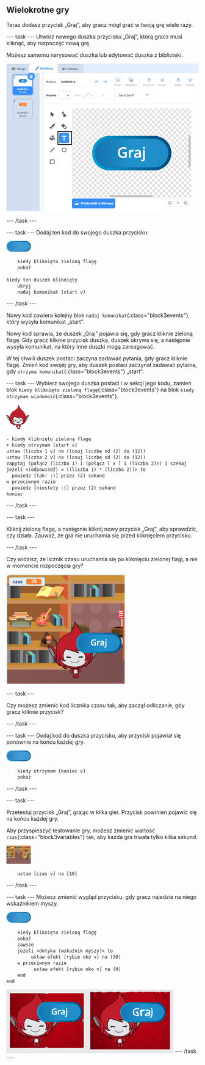 ## Wielokrotne gry

Teraz dodasz przycisk „Graj”, aby gracz mógł grać w twoją grę wiele razy.

--- task --- Utwórz nowego duszka przycisku „Graj”, którą gracz musi kliknąć, aby rozpocząć nową grę.

Możesz samemu narysować duszka lub edytować duszka z biblioteki.

![Obraz przycisku odtwarzania](images/brain-play.png)

--- /task ---

--- task --- Dodaj ten kod do swojego duszka przycisku:

![Przycisk duszka](images/button-sprite.png)

```blocks3
    kiedy kliknięto zieloną flagę
    pokaż

kiedy ten duszek kliknięty
    ukryj
    nadaj komunikat (start v)
```

--- /task ---

Nowy kod zawiera kolejny blok `nadaj komunikat`{:class="block3events"}, który wysyła komunikat „start”.

Nowy kod sprawia, że duszek „Graj” pojawia się, gdy gracz kliknie zieloną flagę. Gdy gracz kliknie przycisk duszka, duszek ukrywa się, a następnie wysyła komunikat, na który inne duszki mogą zareagować.

W tej chwili duszek postaci zaczyna zadawać pytania, gdy gracz kliknie flagę. Zmień kod swojej gry, aby duszek postaci zaczynał zadawać pytania, gdy `otrzyma komunikat`{:class="block3events"} „start”.

--- task --- Wybierz swojego duszka postaci i w sekcji jego kodu, zamień blok `kiedy kliknięto zieloną flagę`{:class="block3events"} na blok `kiedy otrzymam wiadomość`{:class="block3events"}.

![Duszek postaci](images/giga-sprite.png)

```blocks3
- kiedy kliknięto zieloną flagę
+ kiedy otrzymam [start v]
ustaw [liczba 1 v] na (losuj liczbę od (2) do (12))
ustaw [liczba 2 v] na (losuj liczbę od (2) do (12))
zapytaj (połącz (liczba 1) i (połącz [ x ] i (liczba 2))) i czekaj
jeżeli <(odpowiedź) = ((liczba 1) * (liczba 2))> to 
  powiedz [tak! :)] przez (2) sekund
w przeciwnym razie 
  powiedz [niestety :(] przez (2) sekund
koniec
```

--- /task ---

--- task ---

Kliknij zieloną flagę, a następnie kliknij nowy przycisk „Graj”, aby sprawdzić, czy działa. Zauważ, że gra nie uruchamia się przed kliknięciem przycisku.

--- /task ---

Czy widzisz, że licznik czasu uruchamia się po kliknięciu zielonej flagi, a nie w momencie rozpoczęcia gry?

![Licznik czasu został uruchomiony](images/brain-timer-bug.png)

--- task ---

Czy możesz zmienić kod licznika czasu tak, aby zaczął odliczanie, gdy gracz kliknie przycisk?

--- /task ---

--- task --- Dodaj kod do duszka przycisku, aby przycisk pojawiał się ponownie na końcu każdej gry.

![Duszek przycisku](images/button-sprite.png)

```blocks3
    kiedy otrzymam [koniec v]
    pokaż
```

--- /task ---

--- task ---

Przetestuj przycisk „Graj”, grając w kilka gier. Przycisk powinien pojawić się na końcu każdej gry.

Aby przyspieszyć testowanie gry, możesz zmienić wartość `czas`{:class="block3variables"} tak, aby każda gra trwała tylko kilka sekund.

![Scena](images/stage-sprite.png)

```blocks3
    ustaw [czas v] na [10]
```

--- /task ---

--- task --- Możesz zmienić wygląd przycisku, gdy gracz najedzie na niego wskaźnikiem myszy.

![Przycisk](images/button-sprite.png)

```blocks3
    kiedy kliknięto zieloną flagę
    pokaż
    zawsze 
    jeżeli <dotyka (wskaźnik myszy)> to 
         ustaw efekt [rybie oko v] na (30)
    w przeciwnym razie
          ustaw efekt [rybie oko v] na (0)
    end
end
```

![zrzut ekranu](images/brain-fisheye.png) --- /task ---